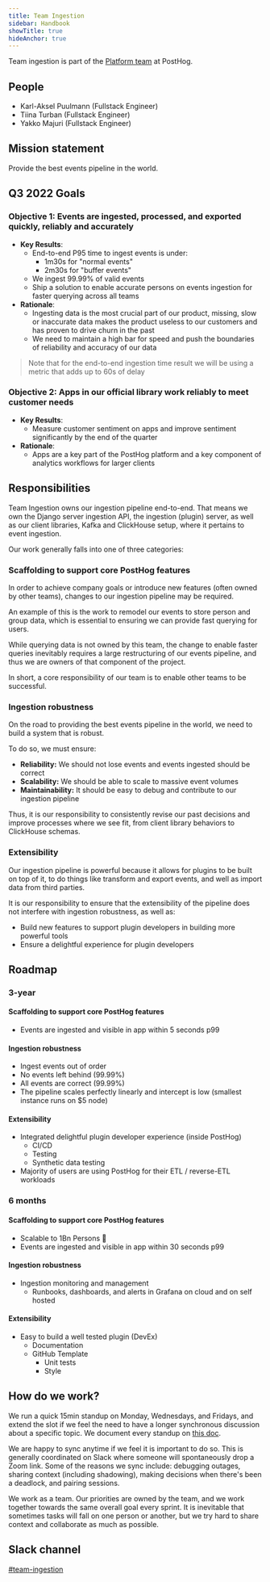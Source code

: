 ```yaml
---
title: Team Ingestion
sidebar: Handbook
showTitle: true
hideAnchor: true
---
```


Team ingestion is part of the [Platform team](/handbook/people/team-structure/platform) at PostHog.

## People

- Karl-Aksel Puulmann (Fullstack Engineer)
- Tiina Turban (Fullstack Engineer)
- Yakko Majuri (Fullstack Engineer)


## Mission statement

Provide the best events pipeline in the world.

## Q3 2022 Goals

### Objective 1: Events are ingested, processed, and exported quickly, reliably and accurately

* **Key Results**:
    * End-to-end P95 time to ingest events is under:
        * 1m30s for "normal events"
        * 2m30s for "buffer events"
    * We ingest 99.99% of valid events
    * Ship a solution to enable accurate persons on events ingestion for faster querying across all teams
* **Rationale**:
    * Ingesting data is the most crucial part of our product, missing, slow or inaccurate data makes the product useless to our customers and has proven to drive churn in the past
    * We need to maintain a high bar for speed and push the boundaries of reliability and accuracy of our data
    
> Note that for the end-to-end ingestion time result we will be using a metric that adds up to 60s of delay
    
### Objective 2: Apps in our official library work reliably to meet customer needs

* **Key Results**:
    * Measure customer sentiment on apps and improve sentiment significantly by the end of the quarter
* **Rationale**:
    * Apps are a key part of the PostHog platform and a key component of analytics workflows for larger clients

## Responsibilities

Team Ingestion owns our ingestion pipeline end-to-end. That means we own the Django server ingestion API, the ingestion (plugin) server, as well as our client libraries, Kafka and ClickHouse setup, where it pertains to event ingestion.

Our work generally falls into one of three categories:

### Scaffolding to support core PostHog features

In order to achieve company goals or introduce new features (often owned by other teams), changes to our ingestion pipeline may be required.

An example of this is the work to remodel our events to store person and group data, which is essential to ensuring we can provide fast querying for users.

While querying data is not owned by this team, the change to enable faster queries inevitably requires a large restructuring of our events pipeline, and thus we are owners of that component of the project.

In short, a core responsibility of our team is to enable other teams to be successful.

### Ingestion robustness

On the road to providing the best events pipeline in the world, we need to build a system that is robust. 

To do so, we must ensure:

- **Reliability:** We should not lose events and events ingested should be correct
- **Scalability:** We should be able to scale to massive event volumes
- **Maintainability:** It should be easy to debug and contribute to our ingestion pipeline

Thus, it is our responsibility to consistently revise our past decisions and improve processes where we see fit, from client library behaviors to ClickHouse schemas.

### Extensibility

Our ingestion pipeline is powerful because it allows for plugins to be built on top of it, to do things like transform and export events, and well as import data from third parties.

It is our responsibility to ensure that the extensibility of the pipeline does not interfere with ingestion robustness, as well as:

- Build new features to support plugin developers in building more powerful tools
- Ensure a delightful experience for plugin developers

## Roadmap

### 3-year

#### Scaffolding to support core PostHog features

- Events are ingested and visible in app within 5 seconds p99

#### Ingestion robustness

- Ingest events out of order
- No events left behind (99.99%)
- All events are correct (99.99%)
- The pipeline scales perfectly linearly and intercept is low (smallest instance runs on $5 node)

#### Extensibility

- Integrated delightful plugin developer experience (inside PostHog)
    - CI/CD
    - Testing
    - Synthetic data testing
- Majority of users are using PostHog for their ETL / reverse-ETL workloads 

### 6 months

#### Scaffolding to support core PostHog features

- Scalable to 1Bn Persons 🎉
- Events are ingested and visible in app within 30 seconds p99

#### Ingestion robustness

- Ingestion monitoring and management
    - Runbooks, dashboards, and alerts in Grafana on cloud and on self hosted


#### Extensibility

- Easy to build a well tested plugin (DevEx)
    - Documentation
    - GitHub Template
        - Unit tests
        - Style


## How do we work?

We run a quick 15min standup on Monday, Wednesdays, and Fridays, and extend the slot if we feel the need to have a longer synchronous discussion about a specific topic. We document every standup on [this doc](https://docs.google.com/document/d/1iHeef4lWQ4rSBXmaM6A9_GHmARXax7If4B0duo8gFSE/edit?usp=sharing).

We are happy to sync anytime if we feel it is important to do so. This is generally coordinated on Slack where someone will spontaneously drop a Zoom link. Some of the reasons we sync include: debugging outages, sharing context (including shadowing), making decisions when there's been a deadlock, and pairing sessions.

We work as a team. Our priorities are owned by the team, and we work together towards the same overall goal every sprint. It is inevitable that sometimes tasks will fall on one person or another, but we try hard to share context and collaborate as much as possible. 


## Slack channel

[#team-ingestion](https://posthog.slack.com/messages/team-ingestion)
